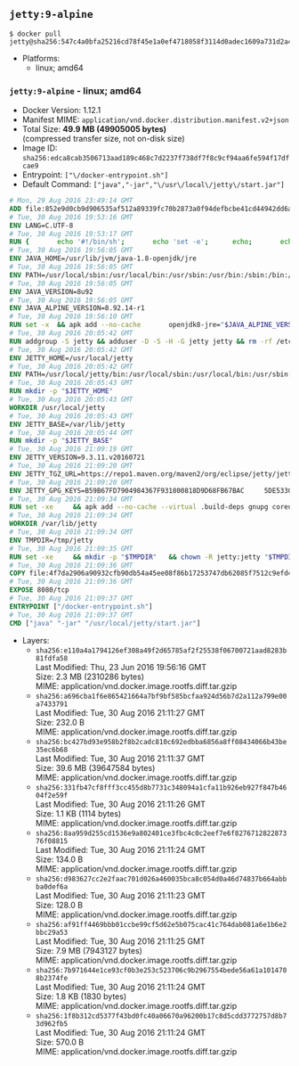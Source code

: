 ## `jetty:9-alpine`

```console
$ docker pull jetty@sha256:547c4a0bfa25216cd78f45e1a0ef4718058f3114d0adec1609a731d2a427ee0e
```

-	Platforms:
	-	linux; amd64

### `jetty:9-alpine` - linux; amd64

-	Docker Version: 1.12.1
-	Manifest MIME: `application/vnd.docker.distribution.manifest.v2+json`
-	Total Size: **49.9 MB (49905005 bytes)**  
	(compressed transfer size, not on-disk size)
-	Image ID: `sha256:edca8cab3506713aad189c468c7d2237f738df7f8c9cf94aa6fe594f17dfcae9`
-	Entrypoint: `["\/docker-entrypoint.sh"]`
-	Default Command: `["java","-jar","\/usr\/local\/jetty\/start.jar"]`

```dockerfile
# Mon, 29 Aug 2016 23:49:14 GMT
ADD file:852e9d0cb9d906535af512a89339fc70b2873a0f94defbcbe41cd44942dd6ac8 in / 
# Tue, 30 Aug 2016 19:53:16 GMT
ENV LANG=C.UTF-8
# Tue, 30 Aug 2016 19:53:17 GMT
RUN { 		echo '#!/bin/sh'; 		echo 'set -e'; 		echo; 		echo 'dirname "$(dirname "$(readlink -f "$(which javac || which java)")")"'; 	} > /usr/local/bin/docker-java-home 	&& chmod +x /usr/local/bin/docker-java-home
# Tue, 30 Aug 2016 19:56:05 GMT
ENV JAVA_HOME=/usr/lib/jvm/java-1.8-openjdk/jre
# Tue, 30 Aug 2016 19:56:05 GMT
ENV PATH=/usr/local/sbin:/usr/local/bin:/usr/sbin:/usr/bin:/sbin:/bin:/usr/lib/jvm/java-1.8-openjdk/jre/bin:/usr/lib/jvm/java-1.8-openjdk/bin
# Tue, 30 Aug 2016 19:56:05 GMT
ENV JAVA_VERSION=8u92
# Tue, 30 Aug 2016 19:56:05 GMT
ENV JAVA_ALPINE_VERSION=8.92.14-r1
# Tue, 30 Aug 2016 19:56:10 GMT
RUN set -x 	&& apk add --no-cache 		openjdk8-jre="$JAVA_ALPINE_VERSION" 	&& [ "$JAVA_HOME" = "$(docker-java-home)" ]
# Tue, 30 Aug 2016 20:05:42 GMT
RUN addgroup -S jetty && adduser -D -S -H -G jetty jetty && rm -rf /etc/group- /etc/passwd- /etc/shadow-
# Tue, 30 Aug 2016 20:05:42 GMT
ENV JETTY_HOME=/usr/local/jetty
# Tue, 30 Aug 2016 20:05:42 GMT
ENV PATH=/usr/local/jetty/bin:/usr/local/sbin:/usr/local/bin:/usr/sbin:/usr/bin:/sbin:/bin:/usr/lib/jvm/java-1.8-openjdk/jre/bin:/usr/lib/jvm/java-1.8-openjdk/bin
# Tue, 30 Aug 2016 20:05:43 GMT
RUN mkdir -p "$JETTY_HOME"
# Tue, 30 Aug 2016 20:05:43 GMT
WORKDIR /usr/local/jetty
# Tue, 30 Aug 2016 20:05:43 GMT
ENV JETTY_BASE=/var/lib/jetty
# Tue, 30 Aug 2016 20:05:44 GMT
RUN mkdir -p "$JETTY_BASE"
# Tue, 30 Aug 2016 21:09:19 GMT
ENV JETTY_VERSION=9.3.11.v20160721
# Tue, 30 Aug 2016 21:09:20 GMT
ENV JETTY_TGZ_URL=https://repo1.maven.org/maven2/org/eclipse/jetty/jetty-distribution/9.3.11.v20160721/jetty-distribution-9.3.11.v20160721.tar.gz
# Tue, 30 Aug 2016 21:09:20 GMT
ENV JETTY_GPG_KEYS=B59B67FD7904984367F931800818D9D68FB67BAC 	5DE533CB43DAF8BC3E372283E7AE839CD7C58886
# Tue, 30 Aug 2016 21:09:34 GMT
RUN set -xe 	&& apk add --no-cache --virtual .build-deps gnupg coreutils curl 	&& curl -SL "$JETTY_TGZ_URL" -o jetty.tar.gz 	&& curl -SL "$JETTY_TGZ_URL.asc" -o jetty.tar.gz.asc 	&& export GNUPGHOME="$(mktemp -d)" 	&& for key in $JETTY_GPG_KEYS; do 		gpg --keyserver ha.pool.sks-keyservers.net --recv-keys "$key"; done 	&& gpg --batch --verify jetty.tar.gz.asc jetty.tar.gz 	&& rm -r "$GNUPGHOME" 	&& tar -xvzf jetty.tar.gz 	&& mv jetty-distribution-$JETTY_VERSION/* ./ 	&& sed -i '/jetty-logging/d' etc/jetty.conf 	&& rm -fr demo-base javadoc 	&& rm jetty.tar.gz* 	&& rm -fr jetty-distribution-$JETTY_VERSION/ 	&& cd $JETTY_BASE 	&& modules="$(grep -- ^--module= "$JETTY_HOME/start.ini" | cut -d= -f2 | paste -d, -s)" 	&& java -jar "$JETTY_HOME/start.jar" --add-to-startd="$modules,setuid" 	&& apk del .build-deps 	&& rm -fr .build-deps 	&& rm -rf /tmp/hsperfdata_root
# Tue, 30 Aug 2016 21:09:34 GMT
WORKDIR /var/lib/jetty
# Tue, 30 Aug 2016 21:09:34 GMT
ENV TMPDIR=/tmp/jetty
# Tue, 30 Aug 2016 21:09:35 GMT
RUN set -xe 	&& mkdir -p "$TMPDIR" 	&& chown -R jetty:jetty "$TMPDIR" "$JETTY_BASE"
# Tue, 30 Aug 2016 21:09:36 GMT
COPY file:4f7da2906a90932cfb90db54a45ee08f86b17253747db62085f7512c9efd46ad in / 
# Tue, 30 Aug 2016 21:09:36 GMT
EXPOSE 8080/tcp
# Tue, 30 Aug 2016 21:09:37 GMT
ENTRYPOINT ["/docker-entrypoint.sh"]
# Tue, 30 Aug 2016 21:09:37 GMT
CMD ["java" "-jar" "/usr/local/jetty/start.jar"]
```

-	Layers:
	-	`sha256:e110a4a1794126ef308a49f2d65785af2f25538f06700721aad8283b81fdfa58`  
		Last Modified: Thu, 23 Jun 2016 19:56:16 GMT  
		Size: 2.3 MB (2310286 bytes)  
		MIME: application/vnd.docker.image.rootfs.diff.tar.gzip
	-	`sha256:a696cba1f6e865421664a7bf9bf585bcfaa924d56b7d2a112a799e00a7433791`  
		Last Modified: Tue, 30 Aug 2016 21:11:27 GMT  
		Size: 232.0 B  
		MIME: application/vnd.docker.image.rootfs.diff.tar.gzip
	-	`sha256:bc427bd93e958b2f8b2cadc810c692edbba6856a8ff08434066b43be35ec6b68`  
		Last Modified: Tue, 30 Aug 2016 21:11:37 GMT  
		Size: 39.6 MB (39647584 bytes)  
		MIME: application/vnd.docker.image.rootfs.diff.tar.gzip
	-	`sha256:331fb47cf8fff3cc455d8b7731c348094a1cfa11b926eb927f847b4604f2e59f`  
		Last Modified: Tue, 30 Aug 2016 21:11:26 GMT  
		Size: 1.1 KB (1114 bytes)  
		MIME: application/vnd.docker.image.rootfs.diff.tar.gzip
	-	`sha256:8aa959d255cd1536e9a802401ce3fbc4c0c2eef7e6f827671282287376f08815`  
		Last Modified: Tue, 30 Aug 2016 21:11:24 GMT  
		Size: 134.0 B  
		MIME: application/vnd.docker.image.rootfs.diff.tar.gzip
	-	`sha256:d983627cc2e2faac701d026a460035bca8c054d0a46d74837b664abbba0def6a`  
		Last Modified: Tue, 30 Aug 2016 21:11:23 GMT  
		Size: 128.0 B  
		MIME: application/vnd.docker.image.rootfs.diff.tar.gzip
	-	`sha256:af91ff4469bbb01ccbe99cf5d62e5b075cac41c764dab081a6e1b6e2bbc29a53`  
		Last Modified: Tue, 30 Aug 2016 21:11:25 GMT  
		Size: 7.9 MB (7943127 bytes)  
		MIME: application/vnd.docker.image.rootfs.diff.tar.gzip
	-	`sha256:7b971644e1ce93cf0b3e253c523706c9b2967554bede56a61a1014708b2374fe`  
		Last Modified: Tue, 30 Aug 2016 21:11:24 GMT  
		Size: 1.8 KB (1830 bytes)  
		MIME: application/vnd.docker.image.rootfs.diff.tar.gzip
	-	`sha256:1f8b312cd5377f43bd0fc40a06670a96200b17c8d5cdd3772757d8b73d962fb5`  
		Last Modified: Tue, 30 Aug 2016 21:11:24 GMT  
		Size: 570.0 B  
		MIME: application/vnd.docker.image.rootfs.diff.tar.gzip
